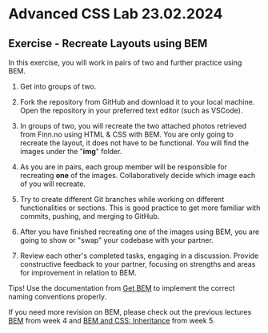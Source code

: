 # Advanced CSS Lab 23.02.2024

## Exercise - Recreate Layouts using BEM
In this exercise, you will work in pairs of two and further practice using BEM. 

1. Get into groups of two.

2. Fork the repository from GitHub and download it to your local machine. Open the repository in your preferred text editor (such as VSCode).

3. In groups of two, you will recreate the two attached photos retrieved from Finn.no using HTML & CSS with BEM. You are only going to recreate the layout, it does not have to be functional. You will find the images under the "**img**" folder.

4. As you are in pairs, each group member will be responsible for recreating **one** of the images. Collaboratively decide which image each of you will recreate.

5. Try to create different Git branches while working on different functionalities or sections. This is good practice to get more familiar with commits, pushing, and merging to GitHub.
   
6. After you have finished recreating one of the images using BEM, you are going to show or "swap" your codebase with your partner.

7. Review each other's completed tasks, engaging in a discussion. Provide constructive feedback to your partner, focusing on strengths and areas for improvement in relation to BEM.

Tips! Use the documentation from [Get BEM](https://getbem.com/) to implement the correct naming conventions properly.

If you need more revision on BEM, please check out the previous lectures [BEM](https://incredible-pie-c7721f.netlify.app/week4/bem/) from week 4 and [BEM and CSS: Inheritance](https://incredible-pie-c7721f.netlify.app/week5/bem_inheritance/) from week 5.

